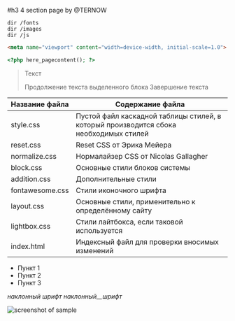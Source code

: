 #h3 4 section page by @TERNOW

    dir /fonts
    dir /images
    dir /js
    
```html
<meta name="viewport" content="width=device-width, initial-scale=1.0">
```

```php
<?php here_pagecontent(); ?>
```



> Текст
> 
> Продолжение текста выделенного блока
> Завершение текста


Название файла  | Содержание файла
----------------|----------------------
style.css       | Пустой файл каскадной таблицы стилей, в который производится сбока необходимых стилей
reset.css       | Reset CSS от Эрика Мейера
normalize.css   | Нормалайзер CSS от Nicolas Gallagher
block.css       | Основные стили блоков системы
addition.css    | Дополнительные стили
fontawesome.css | Стили иконочного шрифта
layout.css      | Основные стили, применительно к определённому сайту
lightbox.css    | Стили лайтбокса, если таковой используется
index.html      | Индексный файл для проверки вносимых изменений



* Пункт 1
* Пункт 2
* Пункт 3

_наклонный_ _шрифт_ _наклонный__шрифт_


![screenshot of sample](http://webdesign.ru.net/img/bgphoto1.jpg)

